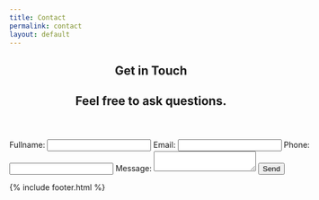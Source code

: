 ```yaml
---
title: Contact
permalink: contact
layout: default
---
```

<article class="post" style="margin-top:10px;">
    <header>
        <h1>Get in Touch</h1>
        <h2 class="headline">Feel free to ask questions.</h2>
    </header>
    <section id="post-body" style="text-align:center;" >
    <form action="https://getform.io/f/fc989141-84ca-4ee6-9144-1e9d0138a88f" method="POST" style="text-align:left;width:600px;margin:0 auto;">
        <label for="exampleInputEmail1">Fullname:</label>
        <input type="text" required name="name">
        <label>Email:</label>
        <input type="email" required name="email">
        <label>Phone:</label>
        <input type="tel" name="tel">
        <label>Message:</label>
        <textarea type="text" required name="message"></textarea>
        <button type="submit">Send</button>
    </form>
    </section>
</article>



{% include footer.html %}

